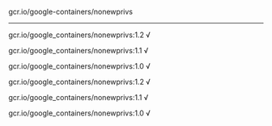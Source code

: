 gcr.io/google-containers/nonewprivs 

----
gcr.io/google_containers/nonewprivs:1.2 √

gcr.io/google_containers/nonewprivs:1.1 √

gcr.io/google_containers/nonewprivs:1.0 √

gcr.io/google_containers/nonewprivs:1.2 √

gcr.io/google_containers/nonewprivs:1.1 √

gcr.io/google_containers/nonewprivs:1.0 √

